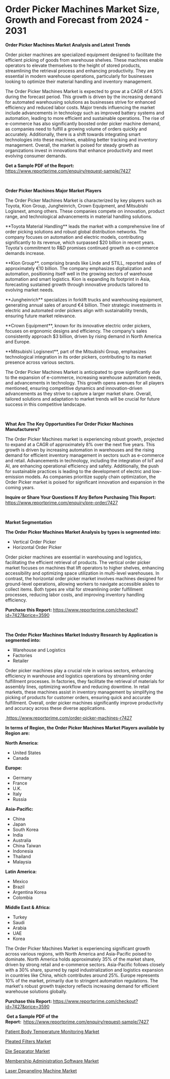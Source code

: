 <p><h1>Order Picker Machines Market Size, Growth and Forecast from 2024 - 2031</h1></p><p><strong>Order Picker Machines Market Analysis and Latest Trends</strong></p>
<p><p>Order picker machines are specialized equipment designed to facilitate the efficient picking of goods from warehouse shelves. These machines enable operators to elevate themselves to the height of stored products, streamlining the retrieval process and enhancing productivity. They are essential in modern warehouse operations, particularly for businesses looking to optimize their material handling and inventory management.</p><p>The Order Picker Machines Market is expected to grow at a CAGR of 4.50% during the forecast period. This growth is driven by the increasing demand for automated warehousing solutions as businesses strive for enhanced efficiency and reduced labor costs. Major trends influencing the market include advancements in technology such as improved battery systems and automation, leading to more efficient and sustainable operations. The rise of e-commerce has also significantly boosted order picker machine demand, as companies need to fulfill a growing volume of orders quickly and accurately. Additionally, there is a shift towards integrating smart technologies into these machines, enabling better tracking and inventory management. Overall, the market is poised for steady growth as organizations invest in innovations that enhance productivity and meet evolving consumer demands.</p></p>
<p><strong>Get a Sample PDF of the Report:&nbsp;</strong> <a href="https://www.reportprime.com/enquiry/request-sample/7427?utm_campaign=34&utm_medium=2&utm_source=Github&utm_content=ia&utm_term=25112024&utm_id=order-picker-machines">https://www.reportprime.com/enquiry/request-sample/7427</a></p>
<p>&nbsp;</p>
<p><strong>Order Picker Machines Major Market Players</strong></p>
<p><p>The Order Picker Machines Market is characterized by key players such as Toyota, Kion Group, Jungheinrich, Crown Equipment, and Mitsubishi Logisnext, among others. These companies compete on innovation, product range, and technological advancements in material handling solutions.</p><p>**Toyota Material Handling** leads the market with a comprehensive line of order picking solutions and robust global distribution networks. The company focuses on automation and electric models, contributing significantly to its revenue, which surpassed $20 billion in recent years. Toyota's commitment to R&D promises continued growth as e-commerce demands increase.</p><p>**Kion Group**, comprising brands like Linde and STILL, reported sales of approximately €10 billion. The company emphasizes digitalization and automation, positioning itself well in the growing sectors of warehouse automation and smart logistics. Kion is expanding its footprint in Asia, forecasting sustained growth through innovative products tailored to evolving market needs.</p><p>**Jungheinrich** specializes in forklift trucks and warehousing equipment, generating annual sales of around €4 billion. Their strategic investments in electric and automated order pickers align with sustainability trends, ensuring future market relevance.</p><p>**Crown Equipment**, known for its innovative electric order pickers, focuses on ergonomic designs and efficiency. The company's sales consistently approach $3 billion, driven by rising demand in North America and Europe.</p><p>**Mitsubishi Logisnext**, part of the Mitsubishi Group, emphasizes technological integration in its order pickers, contributing to its market presence across various sectors. </p><p>The Order Picker Machines Market is anticipated to grow significantly due to the expansion of e-commerce, increasing warehouse automation needs, and advancements in technology. This growth opens avenues for all players mentioned, ensuring competitive dynamics and innovation-driven advancements as they strive to capture a larger market share. Overall, tailored solutions and adaptation to market trends will be crucial for future success in this competitive landscape.</p></p>
<p>&nbsp;</p>
<p><strong>What Are The Key Opportunities For Order Picker Machines Manufacturers?</strong></p>
<p><p>The Order Picker Machines market is experiencing robust growth, projected to expand at a CAGR of approximately 8% over the next five years. This growth is driven by increasing automation in warehouses and the rising demand for efficient inventory management in sectors such as e-commerce and retail. Advancements in technology, including the integration of IoT and AI, are enhancing operational efficiency and safety. Additionally, the push for sustainable practices is leading to the development of electric and low-emission models. As companies prioritize supply chain optimization, the Order Picker market is poised for significant innovation and expansion in the coming years.</p></p>
<p><strong>Inquire or Share Your Questions If Any Before Purchasing This Report:</strong> <a href="https://www.reportprime.com/enquiry/pre-order/7427?utm_campaign=34&utm_medium=2&utm_source=Github&utm_content=ia&utm_term=25112024&utm_id=order-picker-machines">https://www.reportprime.com/enquiry/pre-order/7427</a></p>
<p>&nbsp;</p>
<p><strong>Market Segmentation</strong></p>
<p><strong>The Order Picker Machines Market Analysis by types is segmented into:</strong></p>
<p><ul><li>Vertical Order Picker</li><li>Horizontal Order Picker</li></ul></p>
<p><p>Order picker machines are essential in warehousing and logistics, facilitating the efficient retrieval of products. The vertical order picker market focuses on machines that lift operators to higher shelves, enhancing accessibility and optimizing space utilization in multi-level warehouses. In contrast, the horizontal order picker market involves machines designed for ground-level operations, allowing workers to navigate accessible aisles to collect items. Both types are vital for streamlining order fulfillment processes, reducing labor costs, and improving inventory handling efficiency.</p></p>
<p><strong>Purchase this Report:&nbsp;</strong><a href="https://www.reportprime.com/checkout?id=7427&price=3590&utm_campaign=34&utm_medium=2&utm_source=Github&utm_content=ia&utm_term=25112024&utm_id=order-picker-machines">https://www.reportprime.com/checkout?id=7427&price=3590</a></p>
<p>&nbsp;</p>
<p><strong>The Order Picker Machines Market Industry Research by Application is segmented into:</strong></p>
<p><ul><li>Warehouse and Logistics</li><li>Factories</li><li>Retailer</li></ul></p>
<p><p>Order picker machines play a crucial role in various sectors, enhancing efficiency in warehouse and logistics operations by streamlining order fulfillment processes. In factories, they facilitate the retrieval of materials for assembly lines, optimizing workflow and reducing downtime. In retail markets, these machines assist in inventory management by simplifying the picking of products for customer orders, ensuring quick and accurate fulfillment. Overall, order picker machines significantly improve productivity and accuracy across these diverse applications.</p></p>
<p><a href="https://www.reportprime.com/order-picker-machines-r7427?utm_campaign=34&utm_medium=2&utm_source=Github&utm_content=ia&utm_term=25112024&utm_id=order-picker-machines">&nbsp;https://www.reportprime.com/order-picker-machines-r7427</a></p>
<p><strong>In terms of Region, the Order Picker Machines Market Players available by Region are:</strong></p>
<p>
    <p> <strong> North America: </strong>
        <ul>
            <li>United States</li>
            <li>Canada</li>
        </ul>
        </p> 
    <p> <strong> Europe: </strong>
        <ul>
            <li>Germany</li>
            <li>France</li>
            <li>U.K.</li>
            <li>Italy</li>
            <li>Russia</li>
        </ul>
        </p> 
    <p> <strong> Asia-Pacific: </strong>
        <ul>
            <li>China</li>
            <li>Japan</li>
            <li>South Korea</li>
            <li>India</li>
            <li>Australia</li>
            <li>China Taiwan</li>
            <li>Indonesia</li>
            <li>Thailand</li>
            <li>Malaysia</li>
        </ul>
        </p> 
    <p> <strong> Latin America: </strong>
        <ul>
            <li>Mexico</li>
            <li>Brazil</li>
            <li>Argentina Korea</li>
            <li>Colombia</li>
        </ul>
        </p> 
    <p> <strong> Middle East & Africa: </strong>
        <ul>
            <li>Turkey</li>
            <li>Saudi</li>
            <li>Arabia</li>
            <li>UAE</li>
            <li>Korea</li>
        </ul>
    </p>
    </p>
<p><p>The Order Picker Machines Market is experiencing significant growth across various regions, with North America and Asia-Pacific poised to dominate. North America holds approximately 35% of the market share, driven by strong retail and e-commerce sectors. Asia-Pacific follows closely with a 30% share, spurred by rapid industrialization and logistics expansion in countries like China, which contributes around 25%. Europe represents 10% of the market, primarily due to stringent automation regulations. The market's robust growth trajectory reflects increasing demand for efficient warehouse solutions globally.</p></p>
<p><strong>Purchase this Report: </strong><a href="https://www.reportprime.com/checkout?id=7427&price=3590&utm_campaign=34&utm_medium=2&utm_source=Github&utm_content=ia&utm_term=25112024&utm_id=order-picker-machines">https://www.reportprime.com/checkout?id=7427&price=3590</a></p>
<p>&nbsp;<strong>Get a Sample PDF of the Report:&nbsp;&nbsp;</strong><a href="https://www.reportprime.com/enquiry/request-sample/7427?utm_campaign=34&utm_medium=2&utm_source=Github&utm_content=ia&utm_term=25112024&utm_id=order-picker-machines">https://www.reportprime.com/enquiry/request-sample/7427</a></p>
<p><strong></strong></p>
<p><p><a href="https://issuu.com/reportprime-2/docs/patient-body-temperature-monitoring_50279d5a0895e7?utm_campaign=34&utm_medium=2&utm_source=Github&utm_content=ia&utm_term=25112024&utm_id=order-picker-machines">Patient Body Temperature Monitoring Market</a></p><p><a href="https://github.com/arvelm4nthig/Market-Research-Report-List-1/blob/main/pleated-filters-market.md?utm_campaign=34&utm_medium=2&utm_source=Github&utm_content=ia&utm_term=25112024&utm_id=order-picker-machines">Pleated Filters Market</a></p><p><a href="https://www.linkedin.com/pulse/in-depth-report-die-separator-market-types-applications-ldjjc?utm_campaign=34&utm_medium=2&utm_source=Github&utm_content=ia&utm_term=25112024&utm_id=order-picker-machines">Die Separator Market</a></p><p><a href="https://www.linkedin.com/pulse/membership-administration-software-market-analysis-application-h7rbc?utm_campaign=34&utm_medium=2&utm_source=Github&utm_content=ia&utm_term=25112024&utm_id=order-picker-machines">Membership Administration Software Market</a></p><p><a href="https://github.com/AlisaRowe24/Market-Research-Report-List-1/blob/main/laser-depaneling-machine-market.md?utm_campaign=34&utm_medium=2&utm_source=Github&utm_content=ia&utm_term=25112024&utm_id=order-picker-machines">Laser Depaneling Machine Market</a></p></p>